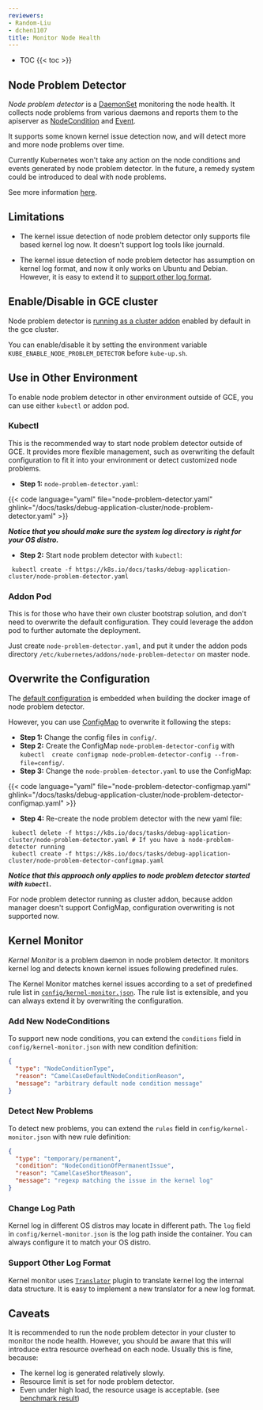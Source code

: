 ```yaml
---
reviewers:
- Random-Liu
- dchen1107
title: Monitor Node Health
---
```


* TOC
{{< toc >}}

## Node Problem Detector

*Node problem detector* is a [DaemonSet](/docs/concepts/workloads/controllers/daemonset/) monitoring the
node health. It collects node problems from various daemons and reports them
to the apiserver as [NodeCondition](/docs/concepts/architecture/nodes/#condition)
and [Event](/docs/reference/generated/kubernetes-api/{{page.version}}/#event-v1-core).

It supports some known kernel issue detection now, and will detect more and
more node problems over time.

Currently Kubernetes won't take any action on the node conditions and events
generated by node problem detector. In the future, a remedy system could be
introduced to deal with node problems.

See more information
[here](https://github.com/kubernetes/node-problem-detector).

## Limitations

* The kernel issue detection of node problem detector only supports file based
kernel log now. It doesn't support log tools like journald.

* The kernel issue detection of node problem detector has assumption on kernel
log format, and now it only works on Ubuntu and Debian. However, it is easy to extend
it to [support other log format](/docs/tasks/debug-application-cluster/monitor-node-health/#support-other-log-format).

## Enable/Disable in GCE cluster

Node problem detector is [running as a cluster addon](/docs/admin/cluster-large/#addon-resources) enabled by default in the
gce cluster.

You can enable/disable it by setting the environment variable
`KUBE_ENABLE_NODE_PROBLEM_DETECTOR` before `kube-up.sh`.

## Use in Other Environment

To enable node problem detector in other environment outside of GCE, you can use
either `kubectl` or addon pod.

### Kubectl

This is the recommended way to start node problem detector outside of GCE. It
provides more flexible management, such as overwriting the default
configuration to fit it into your environment or detect
customized node problems.

* **Step 1:** `node-problem-detector.yaml`:

{{< code language="yaml" file="node-problem-detector.yaml" ghlink="/docs/tasks/debug-application-cluster/node-problem-detector.yaml" >}}


***Notice that you should make sure the system log directory is right for your
OS distro.***

* **Step 2:** Start node problem detector with `kubectl`:

```shell
 kubectl create -f https://k8s.io/docs/tasks/debug-application-cluster/node-problem-detector.yaml
```

### Addon Pod

This is for those who have their own cluster bootstrap solution, and don't need
to overwrite the default configuration. They could leverage the addon pod to
further automate the deployment.

Just create `node-problem-detector.yaml`, and put it under the addon pods directory
`/etc/kubernetes/addons/node-problem-detector` on master node.

## Overwrite the Configuration

The [default configuration](https://github.com/kubernetes/node-problem-detector/tree/v0.1/config)
is embedded when building the docker image of node problem detector.

However, you can use [ConfigMap](/docs/tasks/configure-pod-container/configure-pod-configmap/) to overwrite it
following the steps:

* **Step 1:** Change the config files in `config/`.
* **Step 2:** Create the ConfigMap `node-problem-detector-config` with `kubectl  create configmap
node-problem-detector-config --from-file=config/`.
* **Step 3:** Change the `node-problem-detector.yaml` to use the ConfigMap:

{{< code language="yaml" file="node-problem-detector-configmap.yaml" ghlink="/docs/tasks/debug-application-cluster/node-problem-detector-configmap.yaml" >}}


* **Step 4:** Re-create the node problem detector with the new yaml file:

```shell
 kubectl delete -f https://k8s.io/docs/tasks/debug-application-cluster/node-problem-detector.yaml # If you have a node-problem-detector running
 kubectl create -f https://k8s.io/docs/tasks/debug-application-cluster/node-problem-detector-configmap.yaml
```

***Notice that this approach only applies to node problem detector started with `kubectl`.***

For node problem detector running as cluster addon, because addon manager doesn't support
ConfigMap, configuration overwriting is not supported now.

## Kernel Monitor

*Kernel Monitor* is a problem daemon in node problem detector. It monitors kernel log
and detects known kernel issues following predefined rules.

The Kernel Monitor matches kernel issues according to a set of predefined rule list in
[`config/kernel-monitor.json`](https://github.com/kubernetes/node-problem-detector/blob/v0.1/config/kernel-monitor.json).
The rule list is extensible, and you can always extend it by overwriting the
configuration.

### Add New NodeConditions

To support new node conditions, you can extend the `conditions` field in
`config/kernel-monitor.json` with new condition definition:

```json
{
  "type": "NodeConditionType",
  "reason": "CamelCaseDefaultNodeConditionReason",
  "message": "arbitrary default node condition message"
}
```

### Detect New Problems

To detect new problems, you can extend the `rules` field in `config/kernel-monitor.json`
with new rule definition:

```json
{
  "type": "temporary/permanent",
  "condition": "NodeConditionOfPermanentIssue",
  "reason": "CamelCaseShortReason",
  "message": "regexp matching the issue in the kernel log"
}
```

### Change Log Path

Kernel log in different OS distros may locate in different path. The `log`
field in `config/kernel-monitor.json` is the log path inside the container.
You can always configure it to match your OS distro.

### Support Other Log Format

Kernel monitor uses [`Translator`](https://github.com/kubernetes/node-problem-detector/blob/v0.1/pkg/kernelmonitor/translator/translator.go)
plugin to translate kernel log the internal data structure. It is easy to
implement a new translator for a new log format.

## Caveats

It is recommended to run the node problem detector in your cluster to monitor
the node health. However, you should be aware that this will introduce extra
resource overhead on each node. Usually this is fine, because:

* The kernel log is generated relatively slowly.
* Resource limit is set for node problem detector.
* Even under high load, the resource usage is acceptable.
(see [benchmark result](https://github.com/kubernetes/node-problem-detector/issues/2#issuecomment-220255629))
